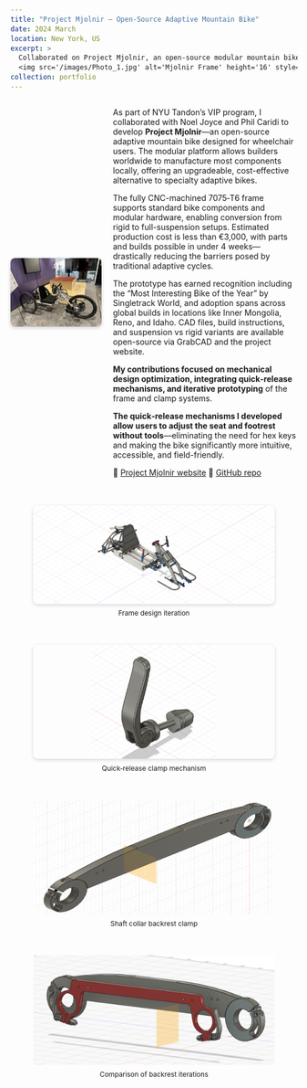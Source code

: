 ```yaml
---
title: "Project Mjolnir — Open‑Source Adaptive Mountain Bike"
date: 2024 March
location: New York, US
excerpt: >
  Collaborated on Project Mjolnir, an open‑source modular mountain bike for wheelchair users
  <img src='/images/Photo_1.jpg' alt='Mjolnir Frame' height='16' style='vertical-align: middle; margin-left: 6px;'>
collection: portfolio
---
```


<div style="display: flex; align-items: center; gap: 20px; margin-bottom: 1.5em;">
  <img src="/images/Photo_1.jpg" alt="Mjolnir Frame" style="width: 160px; height: auto; border-radius: 8px; box-shadow: 0 2px 6px rgba(0,0,0,0.2);">
  <div>
    <p>
      As part of NYU Tandon’s VIP program, I collaborated with Noel Joyce and Phil Caridi to develop <strong>Project Mjolnir</strong>—an open-source adaptive mountain bike designed for wheelchair users. The modular platform allows builders worldwide to manufacture most components locally, offering an upgradeable, cost-effective alternative to specialty adaptive bikes.
    </p>
    <p>
      The fully CNC-machined 7075‑T6 frame supports standard bike components and modular hardware, enabling conversion from rigid to full-suspension setups. Estimated production cost is less than €3,000, with parts and builds possible in under 4 weeks—drastically reducing the barriers posed by traditional adaptive cycles.
    </p>
    <p>
      The prototype has earned recognition including the “Most Interesting Bike of the Year” by Singletrack World, and adoption spans across global builds in locations like Inner Mongolia, Reno, and Idaho. CAD files, build instructions, and suspension vs rigid variants are available open-source via GrabCAD and the project website.
    </p>
    <p>
      <strong>My contributions focused on mechanical design optimization, integrating quick‑release mechanisms, and iterative prototyping</strong> of the frame and clamp systems. 
    </p>
    <p>
      <strong>The quick‑release mechanisms I developed allow users to adjust the seat and footrest without tools</strong>—eliminating the need for hex keys and making the bike significantly more intuitive, accessible, and field-friendly.
    </p>
    <p>
      🔗 <a href="https://projectmjolnir.com/" target="_blank">Project Mjolnir website</a>  
      🔗 <a href="https://github.com/abixxvii/MjolnirMTB" target="_blank">GitHub repo</a>
    </p>
  </div>
</div>

<div style="display: flex; flex-wrap: wrap; justify-content: center; gap: 20px; margin-top: 1em;">
  <figure style="text-align: center; flex: 1; min-width: 280px;">
    <img src="/images/Mjolnir R 2.0 v5_master file.png" alt="Frame Design" style="width: 100%; max-height: 200px; object-fit: contain; border-radius: 8px; box-shadow: 0 2px 6px rgba(0,0,0,0.15);">
    <figcaption style="font-size: 0.85em; margin-top: 0.5em;">Frame design iteration</figcaption>
  </figure>
  <figure style="text-align: center; flex: 1; min-width: 280px;">
    <img src="/images/qrclamp.png" alt="Quick Release Clamp" style="width: 100%; max-height: 200px; object-fit: contain; border-radius: 8px; box-shadow: 0 2px 6px rgba(0,0,0,0.15);">
    <figcaption style="font-size: 0.85em; margin-top: 0.5em;">Quick‑release clamp mechanism</figcaption>
  </figure>
  <figure style="text-align: center; flex: 1; min-width: 280px;">
    <img src="/images/shaftcollar.png" alt="Backrest Clamp" style="width: 100%; max-height: 200px; object‑fit: contain; border‑radius: 8px; box‑shadow: 0 2px 6px rgba(0,0,0,0.15);">
    <figcaption style="font-size: 0.85em; margin-top: 0.5em;">Shaft collar backrest clamp</figcaption>
  </figure>
  <figure style="text-align: center; flex: 1; min-width: 280px;">
    <img src="/images/backrest.png" alt="Backrest Iterations" style="width: 100%; max-height: 200px; object‑fit: contain; border‑radius: 8px; box‑shadow: 0 2px 6px rgba(0,0,0,0.15);">
    <figcaption style="font-size: 0.85em; margin-top: 0.5em;">Comparison of backrest iterations</figcaption>
  </figure>
</div>
